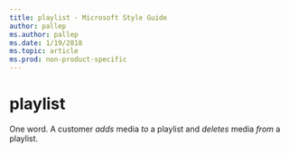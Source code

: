 ```yaml
---
title: playlist - Microsoft Style Guide
author: pallep
ms.author: pallep
ms.date: 1/19/2018
ms.topic: article
ms.prod: non-product-specific
---
```


# playlist

One word. A customer *adds* media *to* a playlist and *deletes* media *from* a playlist.
